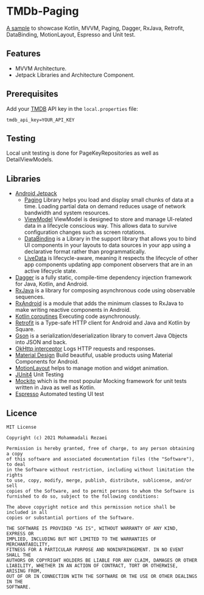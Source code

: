# TMDb-Paging
[A sample](https://play.google.com/store/apps/details?id=com.sample.android.tmdb) to showcase Kotlin, MVVM, Paging, Dagger, RxJava, Retrofit, DataBinding, MotionLayout, Espresso and Unit test.

## Features
* MVVM Architecture.
* Jetpack Libraries and Architecture Component.

## Prerequisites

Add your [TMDB](https://www.themoviedb.org/) API key in the `local.properties` file:
```
tmdb_api_key=YOUR_API_KEY
```

## Testing
Local unit testing is done for PageKeyRepositories as well as DetailViewModels.

## Libraries
* [Android Jetpack](https://developer.android.com/jetpack)
   * [Paging](https://developer.android.com/topic/libraries/architecture/paging) Library helps you load and display small chunks of data at a time. Loading partial data on demand reduces usage of network bandwidth and system resources.
   * [ViewModel](https://developer.android.com/topic/libraries/architecture/viewmodel) ViewModel is designed to store and manage UI-related data in a lifecycle conscious way. This allows data to survive configuration changes such as screen rotations.
   * [DataBinding](https://developer.android.com/topic/libraries/data-binding/) is a Library in the support library that allows you to bind UI components in your layouts to data sources in your app using a declarative format rather than programmatically.
   * [LiveData](https://developer.android.com/topic/libraries/architecture/livedata) is lifecycle-aware, meaning it respects the lifecycle of other app components updating app component observers that are in an active lifecycle state.
* [Dagger](https://developer.android.com/training/dependency-injection/dagger-multi-module) is a fully static, compile-time dependency injection framework for Java, Kotlin, and Android.
* [RxJava](https://github.com/ReactiveX/RxJava) is a library for composing asynchronous code using observable sequences.
* [RxAndroid](https://github.com/ReactiveX/RxAndroid) is a module that adds the minimum classes to RxJava to make writing reactive components in Android.
* [Kotlin coroutines](https://developer.android.com/kotlin/coroutines) Executing code asynchronously.
* [Retrofit](https://square.github.io/retrofit/) is a Type-safe HTTP client for Android and Java and Kotlin by Square.
* [Gson](https://github.com/google/gson) is a serialization/deserialization library to convert Java Objects into JSON and back.
* [OkHttp interceptor](https://github.com/square/okhttp/tree/master/okhttp-logging-interceptor) Logs HTTP requests and responses.
* [Material Design](https://material.io/develop/android/) Build beautiful, usable products using Material Components for Android.
* [MotionLayout](https://developer.android.com/training/constraint-layout/motionlayout) helps to manage motion and widget animation.
* [JUnit4](https://junit.org/junit4/) Unit Testing
* [Mockito](https://github.com/mockito/mockito) which is the most popular Mocking framework for unit tests written in Java as well as Kotlin.
* [Espresso](https://developer.android.com/training/testing/espresso) Automated testing UI test

## Licence
    MIT License

    Copyright (c) 2021 Mohammadali Rezaei

    Permission is hereby granted, free of charge, to any person obtaining a copy
    of this software and associated documentation files (the "Software"), to deal
    in the Software without restriction, including without limitation the rights
    to use, copy, modify, merge, publish, distribute, sublicense, and/or sell
    copies of the Software, and to permit persons to whom the Software is
    furnished to do so, subject to the following conditions:

    The above copyright notice and this permission notice shall be included in all
    copies or substantial portions of the Software.

    THE SOFTWARE IS PROVIDED "AS IS", WITHOUT WARRANTY OF ANY KIND, EXPRESS OR
    IMPLIED, INCLUDING BUT NOT LIMITED TO THE WARRANTIES OF MERCHANTABILITY,
    FITNESS FOR A PARTICULAR PURPOSE AND NONINFRINGEMENT. IN NO EVENT SHALL THE
    AUTHORS OR COPYRIGHT HOLDERS BE LIABLE FOR ANY CLAIM, DAMAGES OR OTHER
    LIABILITY, WHETHER IN AN ACTION OF CONTRACT, TORT OR OTHERWISE, ARISING FROM,
    OUT OF OR IN CONNECTION WITH THE SOFTWARE OR THE USE OR OTHER DEALINGS IN THE
    SOFTWARE.

